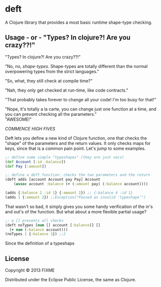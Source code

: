 # deft

A Clojure library that provides a most basic runtime shape-type checking.

## Usage - or - "Types? In clojure?! Are you crazy??!"

"Types? In clojure?! Are you crazy??!"

"No, no, _shape-types_. Shape-types are totally different than the normal overpowering types from the strict languages."

"So, what, they still check at compile time?"

"Nah, they only get checked at run-time, like code contracts."

"That probably takes forever to change all your code! I'm too busy for that!"

"Nope, it's totally a la carte, you can change just one function at a time, and you can prevent checking all the parameters."
<br >
"AWESOME!"

*COMMENCE HIGH FIVES*

Deft lets you define a new kind of Clojure function, one that checks the "shape" of the parameters and the return values. It only checks maps for keys, since that is a common pain point. Let's jump to some examples.

```clojure
;; define some simple "typeshapes" (they are just vecs)
(def Account [:id :balance])
(def Pay [:amount])

;; define a deft function: checks the two parameters and the return 
(deft adds [account Account pay Pay] Account
    (assoc account :balance (+ (:amount pay) (:balance account))))

(adds {:balance 2 :id 1} {:amount 2}) ;; {:balance 4 :id 1}
(adds 1 {:amount 2}) ;;Exception("Passed an invalid 'typeshape'")

```

That wasn't so bad, it simply gives you some handy verification of the in's and out's of the function. But what about a more flexible partial usage?

```clojure
;; a [] prevents all checks
(deft noTypes [num [] account [:balance]] []
  (+ num (:balance account)))
(noTypes 1 {:balance 1}) ;;2

```

Since the definition of a typeshaps

## License

Copyright © 2013 FIXME

Distributed under the Eclipse Public License, the same as Clojure.
